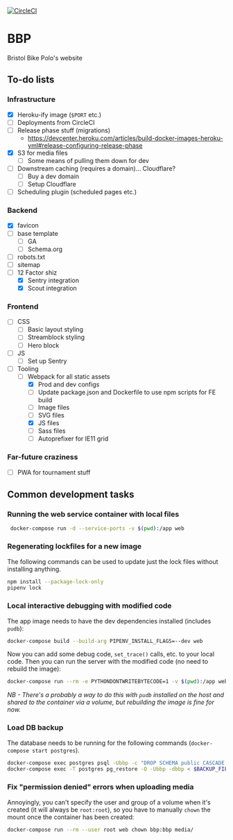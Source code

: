 [![CircleCI](https://circleci.com/gh/bcdickinson/bbp.svg?style=svg&circle-token=33a0f73e51a4a9cf976a97afe081a2b288cacceb)](https://circleci.com/gh/bcdickinson/bbp)

# BBP
Bristol Bike Polo's website


## To-do lists

### Infrastructure
- [x] Heroku-ify image (`$PORT` etc.)
- [ ] Deployments from CircleCI
- [ ] Release phase stuff (migrations)
  - https://devcenter.heroku.com/articles/build-docker-images-heroku-yml#release-configuring-release-phase
- [x] S3 for media files
  - [ ] Some means of pulling them down for dev
- [ ] Downstream caching (requires a domain)... Cloudflare?
  - [ ] Buy a dev domain
  - [ ] Setup Cloudflare
- [ ] Scheduling plugin (scheduled pages etc.)

### Backend
- [x] favicon
- [ ] base template
  - [ ] GA
  - [ ] Schema.org
- [ ] robots.txt
- [ ] sitemap
- [ ] 12 Factor shiz
  - [x] Sentry integration
  - [x] Scout integration

### Frontend
- [ ] CSS
  - [ ] Basic layout styling
  - [ ] Streamblock styling
  - [ ] Hero block
- [ ] JS
  - [ ] Set up Sentry
- [ ] Tooling
  - [ ] Webpack for all static assets
    - [x] Prod and dev configs
    - [ ] Update package.json and Dockerfile to use npm scripts for FE build
    - [ ] Image files
    - [ ] SVG files
    - [x] JS files
    - [ ] Sass files
    - [ ] Autoprefixer for IE11 grid

### Far-future craziness
- [ ] PWA for tournament stuff

## Common development tasks

### Running the web service container with local files

```sh
 docker-compose run -d --service-ports -v $(pwd):/app web
```

### Regenerating lockfiles for a new image

The following commands can be used to update just the lock files without installing anything.

```sh
npm install --package-lock-only
pipenv lock
```
### Local interactive debugging with modified code

The app image needs to have the dev dependencies installed (includes `pudb`):

```sh
docker-compose build --build-arg PIPENV_INSTALL_FLAGS=--dev web
```
Now you can add some debug code, `set_trace()` calls, etc. to your local code.
Then you can run the server with the modified code (no need to rebuild the image):

```sh
docker-compose run --rm -e PYTHONDONTWRITEBYTECODE=1 -v $(pwd):/app web
```

_NB - There's a probably a way to do this with `pudb` installed on the host and shared to the container
via a volume, but rebuilding the image is fine for now._

### Load DB backup

The database needs to be running for the following commands (`docker-compose start postgres`).

```sh
docker-compose exec postgres psql -Ubbp -c "DROP SCHEMA public CASCADE;"
docker-compose exec -T postgres pg_restore -O -Ubbp -dbbp < $BACKUP_FILE
```
### Fix "permission denied" errors when uploading media

Annoyingly, you can't specify the user and group of a volume when it's created (it will always be `root:root`),
so you have to manually `chown` the mount once the container has been created:
```sh
docker-compose run --rm --user root web chown bbp:bbp media/
```
